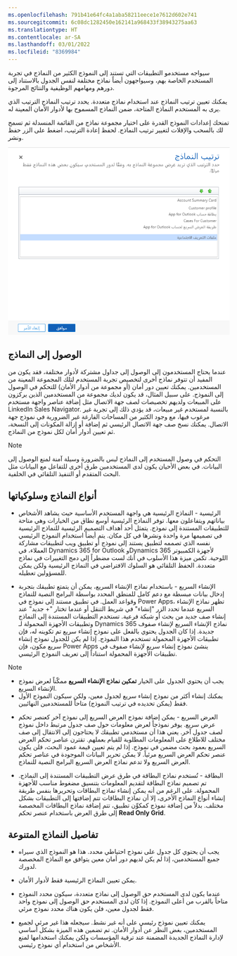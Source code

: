 ```yaml
---
ms.openlocfilehash: 791b41e64fc4a1aba58211eece1e7612d602e741
ms.sourcegitcommit: 6c08dc1282450e162141a968433f38943275aa63
ms.translationtype: HT
ms.contentlocale: ar-SA
ms.lasthandoff: 03/01/2022
ms.locfileid: "8369984"
---
```

سيواجه مستخدمو التطبيقات التي تستند إلى النموذج الكثير من النماذج في تجربة المستخدم الخاصة بهم، وسيواجهون أيضاً نماذج مختلفة لنفس الجدول بالاستناد إلى دورهم ومهامهم الوظيفية والنتائج المرجوة. 

يمكنك تعيين ترتيب النماذج عند استخدام نماذج متعددة. يحدد ترتيب النماذج الترتيب الذي يرى به المستخدم النماذج المتاحة، ضمن النماذج المسموح بها لأدوار الأمان المعينة له. 

تمنحك إعدادات النموذج القدرة على اختيار مجموعة نماذج من القائمة المنسدلة ثم تسمح لك بالسحب والإفلات لتغيير ترتيب النماذج.  لحفظ إعادة الترتيب، اضغط على الزر حفظ ونشر.

![لقطة شاشة لنافذة ترتيب النماذج لتحديد ترتيب العرض.](../media/MB200.1_03_02_02_01.png)

## <a name="access-to-forms"></a>الوصول إلى النماذج

عندما يحتاج المستخدمون إلى الوصول إلى جداول مشتركة لأدوار مختلفة، فقد يكون من المفيد أن تتوفر نماذج أخرى لتخصيص تجربة المستخدم لتلك المجموعة المعينة من المستخدمين. يمكنك تعيين دور أمان (أو مجموعة من أدوار الأمان) للتحكم في الوصول إلى النموذج. على سبيل المثال، قد يكون لديك مجموعة من المستخدمين الذين يركزون على المبيعات ولديهم تخصيصات لصف جهة الاتصال مثل إضافة عناصر واجهة مستخدم LinkedIn Sales Navigator. بالنسبة لمستخدم غير مبيعات، قد يؤدي ذلك إلى تجربة غير مرغوب فيها، مع وجود الكثير من المساحات الفارغة غير الضرورية في نموذج جهة الاتصال. يمكنك نسخ صف جهة الاتصال الرئيسي ثم إضافة أو إزالة المكونات إلى النسخة، ثم تعيين أدوار أمان لكل نموذج من النماذج. 

> [!Note]
> التحكم في وصول المستخدم إلى النماذج ليس بالضرورة وسيلة آمنة لمنع الوصول إلى البيانات. في بعض الأحيان يكون لدى المستخدمين طرق أخرى للتفاعل مع البيانات مثل البحث المتقدم أو التنفيذ التلقائي في الخلفية.

## <a name="form-types-and-behaviors"></a>أنواع النماذج وسلوكياتها

- الرئيسية - النماذج الرئيسية هي واجهة المستخدم الأساسية حيث يشاهد الأشخاص بياناتهم ويتفاعلون معها. توفر النماذج الرئيسية أوسع نطاق من الخيارات وهي متاحة للتطبيقات المستندة إلى نموذج. يتمثل أحد أهداف التصميم الرئيسية للنماذج الرئيسية في تصميمها مرة واحدة ونشرها في كل مكان. يتم أيضاً استخدام النموذج الرئيسي نفسه الذي تصممه لتطبيق يستند إلى نموذج أو تطبيق ويب لتطبيقات مشاركة العملاء، في Dynamics 365 for Outlook وDynamics 365 لأجهزة الكمبيوتر اللوحية. تكمن ميزة هذا الأسلوب في أنك لست مضطراً إلى دمج التغييرات في نماذج متعددة. الحفظ التلقائي هو السلوك الافتراضي في النماذج الرئيسية ولكن يمكن للمسؤولين تعطيله.

- الإنشاء السريع - باستخدام نماذج الإنشاء السريع، يمكن أن يتمتع تطبيقك بتجربة إدخال بيانات مبسطة مع دعم كامل للمنطق المحدد بواسطة البرامج النصية للنماذج وقواعد العمل. في تطبيق مستند إلى نموذج في Power Apps، تظهر نماذج الإنشاء السريع عندما تحدد الزر "إنشاء" في شريط التنقل أو عندما تختار "+ جديد" عند إنشاء صف جديد من بحث أو شبكة فرعية. تستخدم التطبيقات المستندة إلى النماذج وتطبيقات الأجهزة المحمولة لـ Dynamics 365 نماذج الإنشاء السريع لإنشاء صفوف جديدة. إذا كان الجدول يحتوي بالفعل على نموذج إنشاء سريع تم تكوينه له، فإن تطبيقات الأجهزة المحمولة تستخدم هذا النموذج. إذا لم يكن للجدول نموذج إنشاء سريع مكون، فإن Power Apps ينشئ نموذج إنشاء سريع لإنشاء صفوف في تطبيقات الأجهزة المحمولة استناداً إلى تعريف النموذج الرئيسي.

> [!Note]
> - يجب أن يحتوي الجدول على الخيار **تمكين نماذج الإنشاء السريع** ممكّناً لعرض نموذج الإنشاء السريع.
> - يمكنك إنشاء أكثر من نموذج إنشاء سريع لجدول معين، ولكن سيكون النموذج الأول فقط (يمكن تحديده في ترتيب النموذج) متاحاً للمستخدمين النهائيين.

- العرض السريع - يمكن إضافة نموذج العرض السريع إلى نموذج آخر كعنصر تحكم عرض سريع. يوفر نموذجاً لعرض معلومات حول صف جدول مرتبط داخل نموذج لصف جدول آخر. يعني هذا أن مستخدمي تطبيقك لا يحتاجون إلى الانتقال إلى صف مختلف للاطلاع على المعلومات المطلوبة للقيام بعملهم. تقترن عناصر تحكم العرض السريع بعمود بحث مضمن في نموذج. إذا لم يتم تعيين قيمة عمود البحث، فلن يكون عنصر تحكم العرض السريع مرئياً. لا يمكن تحرير البيانات الموجودة في عناصر تحكم العرض السريع ولا تدعم نماذج العرض السريع البرامج النصية للنماذج.

- البطاقة - تُستخدم نماذج البطاقة في طرق عرض التطبيقات المستندة إلى النماذج. تم تصميم نماذج البطاقة لتقديم المعلومات بتنسيق مضغوط مناسب للأجهزة المحمولة. على الرغم من أنه يمكن إنشاء نماذج البطاقات وتحريرها بنفس طريقة إنشاء أنواع النماذج الأخرى، إلا أن نماذج البطاقات تتم إضافتها إلى التطبيقات بشكل مختلف. بدلاً من إضافة نموذج كمكوِّن تطبيق، تتم إضافة نماذج البطاقات المخصصة إلى طرق العرض باستخدام عنصر تحكم **Read Only Grid**.

## <a name="miscellaneous-form-details"></a>تفاصيل النماذج المتنوعة

- يجب أن يحتوي كل جدول على نموذج احتياطي محدد. هذا هو النموذج الذي سيراه جميع المستخدمين، إذا لم يكن لديهم دور أمان معين يتوافق مع النماذج المخصصة لدورك.

- يمكن تعيين النماذج الرئيسية فقط لأدوار الأمان.

- عندما يكون لدى المستخدم حق الوصول إلى نماذج متعددة، سيكون محدد النموذج متاحاً بالقرب من أعلى النموذج. إذا كان لدى المستخدم حق الوصول إلى نموذج واحد فقط لجدول معين، فلن يكون هناك محدد نموذج مرئي. 

- يمكنك تعيين نموذج رئيسي على أنه غير نشط. سيجعله هذا غير مرئي لجميع المستخدمين، بغض النظر عن أدوار الأمان. تم تضمين هذه الميزة بشكل أساسي لإدارة النماذج الجديدة المضمنة عند ترقية المؤسسات ولكن يمكنك استخدامها لمنع الأشخاص من استخدام أي نموذج رئيسي.

 
